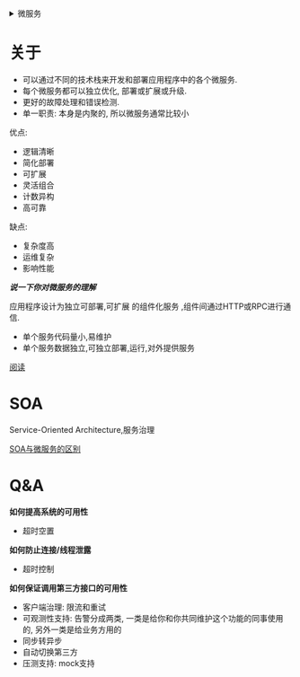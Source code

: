 <details>
<summary>微服务</summary>

- [关于](#关于)
- [SOA](#soa)
- [Q\&A](#qa)

</details>

# 关于

* 可以通过不同的技术栈来开发和部署应用程序中的各个微服务.
* 每个微服务都可以独立优化, 部署或扩展或升级.
* 更好的故障处理和错误检测.
* 单一职责: 本身是内聚的, 所以微服务通常比较小

优点:
- 逻辑清晰
- 简化部署
- 可扩展
- 灵活组合
- 计数异构
- 高可靠

缺点:
- 复杂度高
- 运维复杂
- 影响性能

***说一下你对微服务的理解***

应用程序设计为独立可部署,可扩展 的组件化服务 ,组件间通过HTTP或RPC进行通信.

* 单个服务代码量小,易维护
* 单个服务数据独立,可独立部署,运行,对外提供服务

[阅读](https://blog.csdn.net/kde/article/details/51817622)

# SOA

Service-Oriented Architecture,服务治理

[SOA与微服务的区别](https://www.cnblogs.com/ynuo/p/5913955.html)

# Q&A

**如何提高系统的可用性**

* 超时空置

**如何防止连接/线程泄露**

* 超时控制

**如何保证调用第三方接口的可用性**

* 客户端治理: 限流和重试
* 可观测性支持: 告警分成两类, 一类是给你和你共同维护这个功能的同事使用的, 另外一类是给业务方用的
* 同步转异步
* 自动切换第三方
* 压测支持: mock支持
